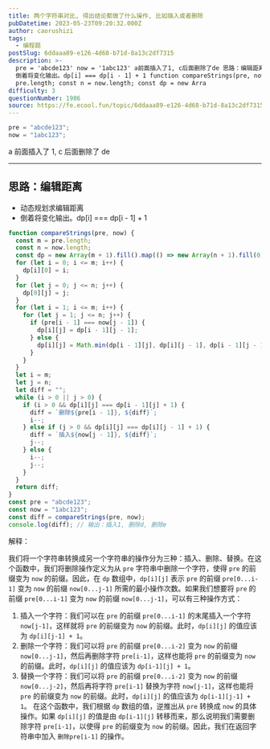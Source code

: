 ```yaml
---
title: 两个字符串对比, 得出结论都做了什么操作, 比如插入或者删除
pubDatetime: 2023-05-23T09:20:32.000Z
author: caorushizi
tags:
  - 编程题
postSlug: 6ddaaa89-e126-4d68-b71d-8a13c2df7315
description: >-
  pre = 'abcde123' now = '1abc123' a前面插入了1, c后面删除了de 思路：编辑距离 动态规划求编辑距离
  倒着将变化输出。dp[i] === dp[i - 1] + 1 function compareStrings(pre, now) { const m =
  pre.length; const n = now.length; const dp = new Arra
difficulty: 3
questionNumber: 1986
source: https://fe.ecool.fun/topic/6ddaaa89-e126-4d68-b71d-8a13c2df7315
---
```


```js
pre = "abcde123";
now = "1abc123";
```

a 前面插入了 1, c 后面删除了 de

---

## 思路：编辑距离

- 动态规划求编辑距离
- 倒着将变化输出。dp\[i\] === dp\[i - 1\] + 1

```js
function compareStrings(pre, now) {
  const m = pre.length;
  const n = now.length;
  const dp = new Array(m + 1).fill().map(() => new Array(n + 1).fill(0));
  for (let i = 0; i <= m; i++) {
    dp[i][0] = i;
  }
  for (let j = 0; j <= n; j++) {
    dp[0][j] = j;
  }
  for (let i = 1; i <= m; i++) {
    for (let j = 1; j <= n; j++) {
      if (pre[i - 1] === now[j - 1]) {
        dp[i][j] = dp[i - 1][j - 1];
      } else {
        dp[i][j] = Math.min(dp[i - 1][j], dp[i][j - 1], dp[i - 1][j - 1]) + 1;
      }
    }
  }
  let i = m;
  let j = n;
  let diff = "";
  while (i > 0 || j > 0) {
    if (i > 0 && dp[i][j] === dp[i - 1][j] + 1) {
      diff = `删除${pre[i - 1]}, ${diff}`;
      i--;
    } else if (j > 0 && dp[i][j] === dp[i][j - 1] + 1) {
      diff = `插入${now[j - 1]}, ${diff}`;
      j--;
    } else {
      i--;
      j--;
    }
  }
  return diff;
}
const pre = "abcde123";
const now = "1abc123";
const diff = compareStrings(pre, now);
console.log(diff); // 输出：插入1, 删除d, 删除e
```

解释：

我们将一个字符串转换成另一个字符串的操作分为三种：插入、删除、替换。在这个函数中，我们将删除操作定义为从 `pre` 字符串中删除一个字符，使得 `pre` 的前缀变为 `now` 的前缀。因此，在 `dp` 数组中，`dp[i][j]` 表示 `pre` 的前缀 `pre[0...i-1]` 变为 `now` 的前缀 `now[0...j-1]` 所需的最小操作次数。如果我们想要将 `pre` 的前缀 `pre[0...i-1]` 变为 `now` 的前缀 `now[0...j-1]`，可以有三种操作方式：

1. 插入一个字符：我们可以在 `pre` 的前缀 `pre[0...i-1]` 的末尾插入一个字符 `now[j-1]`，这样就将 `pre` 的前缀变为 `now` 的前缀。此时，`dp[i][j]` 的值应该为 `dp[i][j-1] + 1`。
2. 删除一个字符：我们可以将 `pre` 的前缀 `pre[0...i-2]` 变为 `now` 的前缀 `now[0...j-1]`，然后再删除字符 `pre[i-1]`，这样也能将 `pre` 的前缀变为 `now` 的前缀。此时，`dp[i][j]` 的值应该为 `dp[i-1][j] + 1`。
3. 替换一个字符：我们可以将 `pre` 的前缀 `pre[0...i-2]` 变为 `now` 的前缀 `now[0...j-2]`，然后再将字符 `pre[i-1]` 替换为字符 `now[j-1]`，这样也能将 `pre` 的前缀变为 `now` 的前缀。此时，`dp[i][j]` 的值应该为 `dp[i-1][j-1] + 1`。 在这个函数中，我们根据 `dp` 数组的值，逆推出从 `pre` 转换成 `now` 的具体操作。如果 `dp[i][j]` 的值是由 `dp[i-1][j]` 转移而来，那么说明我们需要删除字符 `pre[i-1]`，以使得 `pre` 的前缀变为 `now` 的前缀。因此，我们在返回字符串中加入 `删除pre[i-1]` 的操作。
